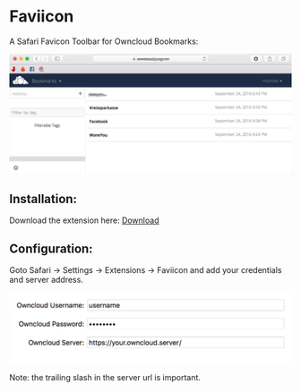 # Faviicon
A Safari Favicon Toolbar for Owncloud Bookmarks:

![Screenshot](/img/screen.png)

## Installation:

Download the extension here: [Download](https://github.com/myzinsky/Faviicon/blob/master/Faviicon.safariextz?raw=true)

## Configuration:
Goto Safari -> Settings -> Extensions -> Faviicon and add your credentials and server address.

![Screenshot](/img/settings.png)

Note: the trailing slash in the server url is important.
